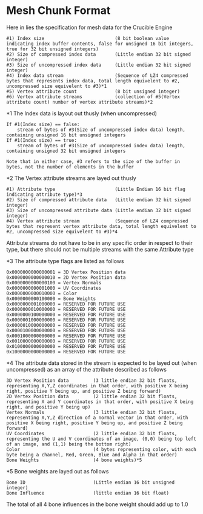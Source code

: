 # Mesh Chunk Format #
Here in lies the specification for mesh data for the Crucible Engine

    #1) Index size                          (8 bit boolean value indicating index buffer contents, false for unsigned 16 bit integers, true for 32 bit unsigned integers)
    #2) Size of compressed index data       (Little endian 32 bit signed integer)
    #3) Size of uncompressed index data     (Little endian 32 bit signed integer)
    #4) Index data stream                   (Sequence of LZ4 compressed bytes that represents index data, total length equivelent to #2, uncompressed size equivelent to #3)*1
    #5) Vertex attribute count              (8 bit unsigned integer)
    #6) Vertex attribute streams            (collection of #5(Vertex attribute count) number of vertex attribute streams)*2

*1 The Index data is layout out thusly (when uncompressed)

    If #1(Index size) == false:
        stream of bytes of #3(Size of uncompressed index data) length, containing unsigned 16 bit unsigned integers
    If #1(Index size) == true:
        stream of bytes of #3(Size of uncompressed index data) length, containing unsigned 32 bit unsigned integers

    Note that in either case, #3 refers to the size of the buffer in bytes, not the number of elements in the buffer

*2 The Vertex attribute streams are layed out thusly

    #1) Attribute type                      (Little Endian 16 bit flag indicating attribute type)*3
    #2) Size of compressed attribute data   (Little endian 32 bit signed integer)
    #3) Size of uncompressed attribute data (Little endian 32 bit signed integer)
    #4) Vertex attribute stream             (Sequence of LZ4 compressed bytes that represent vertex attribute data, total length equivelent to #2, uncompressed size equivelent to #3)*4

Attribute streams do not have to be in any specific order in respect to their type, but there should not be multiple streams with the same Attribute type

*3 The attribute type flags are listed as follows

    0x0000000000000001 = 3D Vertex Position data
    0x0000000000000010 = 2D Vertex Position data
    0x0000000000000100 = Vertex Normals
    0x0000000000001000 = UV Coordinates
    0x0000000000010000 = Color
    0x0000000000100000 = Bone Weights
    0x0000000001000000 = RESERVED FOR FUTURE USE
    0x0000000010000000 = RESERVED FOR FUTURE USE
    0x0000000100000000 = RESERVED FOR FUTURE USE
    0x0000001000000000 = RESERVED FOR FUTURE USE
    0x0000010000000000 = RESERVED FOR FUTURE USE
    0x0000100000000000 = RESERVED FOR FUTURE USE
    0x0001000000000000 = RESERVED FOR FUTURE USE
    0x0010000000000000 = RESERVED FOR FUTURE USE
    0x0100000000000000 = RESERVED FOR FUTURE USE
    0x1000000000000000 = RESERVED FOR FUTURE USE

*4 The attribute data stored in the stream is expected to be layed out (when uncompressed) as an array of the attribute described as follows 

    3D Vertex Position data         (3 little endian 32 bit floats, representing X,Y,Z coordinates in that order, with positive X being right, positive Y being up, and positive Z being forward)
    2D Vertex Position data         (2 little endian 32 bit floats, representing X and Y coordinates in that order, with positive X being right, and positive Y being up)
    Vertex Normals                  (3 little endian 32 bit floats, representing X,Y,Z direction of a normal vector in that order, with positive X being right, positive Y being up, and positive Z being forward)
    UV Coordinates                  (2 little endian 32 bit floats, representing the U and V coordinates of an image, (0,0) being top left of an image, and (1,1) being the bottom right)
    Color                           (4 bytes representing color, with each byte being a channel, Red, Green, Blue and Alpha in that order)
    Bone Weights                    (4 bone weights)*5

*5 Bone weights are layed out as follows

    Bone ID                         (Little endian 16 bit unsigned integer)
    Bone Influence                  (little endian 16 bit float)

The total of all 4 bone influences in the bone weight should add up to 1.0